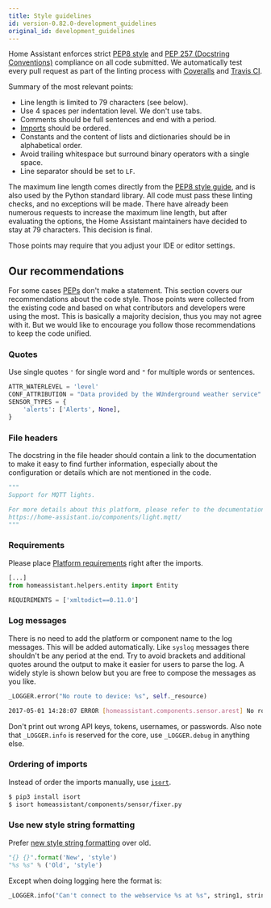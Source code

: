 ```yaml
---
title: Style guidelines
id: version-0.82.0-development_guidelines
original_id: development_guidelines
---
```


Home Assistant enforces strict [PEP8 style](https://www.python.org/dev/peps/pep-0008/) and [PEP 257 (Docstring Conventions)](https://www.python.org/dev/peps/pep-0257/) compliance on all code submitted. We automatically test every pull request as part of the linting process with [Coveralls](https://coveralls.io/github/home-assistant/home-assistant) and [Travis CI](https://travis-ci.org/home-assistant/home-assistant).

Summary of the most relevant points:

- Line length is limited to 79 characters (see below).
- Use 4 spaces per indentation level. We don't use tabs.
- Comments should be full sentences and end with a period.
- [Imports](https://www.python.org/dev/peps/pep-0008/#imports) should be ordered.
- Constants and the content of lists and dictionaries should be in alphabetical order.
- Avoid trailing whitespace but surround binary operators with a single space.
- Line separator should be set to `LF`.

The maximum line length comes directly from the [PEP8 style guide](https://www.python.org/dev/peps/pep-0008/#maximum-line-length), and is also used by the Python standard library. All code must pass these linting checks, and no exceptions will be made. There have already been numerous requests to increase the maximum line length, but after evaluating the options, the Home Assistant maintainers have decided to stay at 79 characters. This decision is final.

Those points may require that you adjust your IDE or editor settings.

## Our recommendations

For some cases [PEPs](https://www.python.org/dev/peps/) don't make a statement. This section covers our recommendations about the code style. Those points were collected from the existing code and based on what contributors and developers were using the most. This is basically a majority decision, thus you may not agree with it. But we would like to encourage you follow those recommendations to keep the code unified.

### Quotes

Use single quotes `'` for single word and `"` for multiple words or sentences.

```python
ATTR_WATERLEVEL = 'level'
CONF_ATTRIBUTION = "Data provided by the WUnderground weather service"
SENSOR_TYPES = {
    'alerts': ['Alerts', None],
}
```

### File headers

The docstring in the file header should contain a link to the documentation to make it easy to find further information, especially about the configuration or details which are not mentioned in the code.

```python
"""
Support for MQTT lights.

For more details about this platform, please refer to the documentation at
https://home-assistant.io/components/light.mqtt/
"""
```

### Requirements

Please place [Platform requirements](creating_platform_code_review.md#1-requirements) right after the imports.

```python
[...]
from homeassistant.helpers.entity import Entity

REQUIREMENTS = ['xmltodict==0.11.0']
```

### Log messages

There is no need to add the platform or component name to the log messages. This will be added automatically. Like `syslog` messages there shouldn't be any period at the end. Try to avoid brackets and additional quotes around the output to make it easier for users to parse the log. A widely style is shown below but you are free to compose the messages as you like.

```python
_LOGGER.error("No route to device: %s", self._resource)
```

```bash
2017-05-01 14:28:07 ERROR [homeassistant.components.sensor.arest] No route to device: 192.168.0.18
```

Don't print out wrong API keys, tokens, usernames, or passwords.
Also note that `_LOGGER.info` is reserved for the core, use `_LOGGER.debug` in anything else.

### Ordering of imports

Instead of order the imports manually, use [`isort`](https://github.com/timothycrosley/isort).

```bash
$ pip3 install isort
$ isort homeassistant/components/sensor/fixer.py 
```

### Use new style string formatting

Prefer [new style string formatting](https://www.python.org/dev/peps/pep-3101/) over old.

```python
"{} {}".format('New', 'style')
"%s %s" % ('Old', 'style')
```

Except when doing logging here the format is:

```python
_LOGGER.info("Can't connect to the webservice %s at %s", string1, string2)
```
